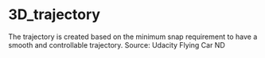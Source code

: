 # 3D_trajectory
The trajectory is created based on the minimum snap requirement to have a smooth and controllable trajectory.
Source: Udacity Flying Car ND 
